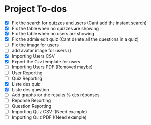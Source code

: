 # Project To-dos

- [x] Fix the search for quizzes and users (Cant add the instant search)
- [x] Fix the table when no quizzes are showing
- [x] Fix the table when no users are showing
- [x] Fix the admin edit quiz (Cant delete all the questions in a quiz)
- [ ] Fix the image for users
- [ ] add avatar image for users ()
- [x] Importing Users CSV
- [x] Export the Csv template for users
- [ ] Importing Users PDF (Removed maybe)
- [ ] User Reporting
- [ ] Quiz Reporting
- [x] Liste des quiz
- [x] Liste des question
- [ ] Add graphs for the results
    % des réponses
- [ ] Reponse Reporting
- [ ] Question Reporting
- [ ] Importing Quiz CSV !(Need example)
- [ ] Importing Quiz PDF !(Need example)
